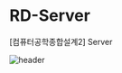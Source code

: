 # RD-Server
[컴퓨터공학종합설계2] Server

![header](https://capsule-render.vercel.app/api?type=wave&color=auto&height=300&section=header&text=Development%of%Object%Recognition%and%Autonomous%Robot%Applications&fontSize=30)



